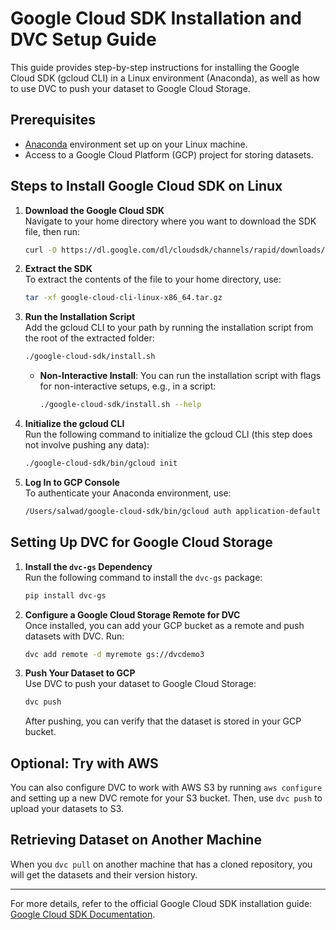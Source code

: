
# Google Cloud SDK Installation and DVC Setup Guide

This guide provides step-by-step instructions for installing the Google Cloud SDK (gcloud CLI) in a Linux environment (Anaconda), as well as how to use DVC to push your dataset to Google Cloud Storage.

## Prerequisites

- [Anaconda](https://www.anaconda.com/products/distribution#download-section) environment set up on your Linux machine.
- Access to a Google Cloud Platform (GCP) project for storing datasets.

## Steps to Install Google Cloud SDK on Linux

1. **Download the Google Cloud SDK**  
   Navigate to your home directory where you want to download the SDK file, then run:
   
   ```bash
   curl -O https://dl.google.com/dl/cloudsdk/channels/rapid/downloads/google-cloud-cli-linux-x86_64.tar.gz
   ```

2. **Extract the SDK**  
   To extract the contents of the file to your home directory, use:
   
   ```bash
   tar -xf google-cloud-cli-linux-x86_64.tar.gz
   ```

3. **Run the Installation Script**  
   Add the gcloud CLI to your path by running the installation script from the root of the extracted folder:
   
   ```bash
   ./google-cloud-sdk/install.sh
   ```
   
   - **Non-Interactive Install**: You can run the installation script with flags for non-interactive setups, e.g., in a script:
   
     ```bash
     ./google-cloud-sdk/install.sh --help
     ```

4. **Initialize the gcloud CLI**  
   Run the following command to initialize the gcloud CLI (this step does not involve pushing any data):
   
   ```bash
   ./google-cloud-sdk/bin/gcloud init
   ```

5. **Log In to GCP Console**  
   To authenticate your Anaconda environment, use:
   
   ```bash
   /Users/salwad/google-cloud-sdk/bin/gcloud auth application-default login
   ```

## Setting Up DVC for Google Cloud Storage

1. **Install the `dvc-gs` Dependency**  
   Run the following command to install the `dvc-gs` package:
   
   ```bash
   pip install dvc-gs
   ```

2. **Configure a Google Cloud Storage Remote for DVC**  
   Once installed, you can add your GCP bucket as a remote and push datasets with DVC. Run:
   
   ```bash
   dvc add remote -d myremote gs://dvcdemo3
   ```

3. **Push Your Dataset to GCP**  
   Use DVC to push your dataset to Google Cloud Storage:
   
   ```bash
   dvc push
   ```

   After pushing, you can verify that the dataset is stored in your GCP bucket.

## Optional: Try with AWS

You can also configure DVC to work with AWS S3 by running `aws configure` and setting up a new DVC remote for your S3 bucket. Then, use `dvc push` to upload your datasets to S3.

## Retrieving Dataset on Another Machine

When you `dvc pull` on another machine that has a cloned repository, you will get the datasets and their version history.

---

For more details, refer to the official Google Cloud SDK installation guide: [Google Cloud SDK Documentation](https://cloud.google.com/sdk/docs/install#linux).
